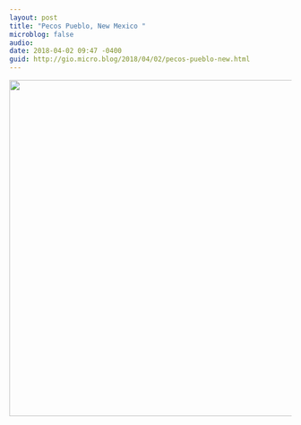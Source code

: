 ```yaml
---
layout: post
title: "Pecos Pueblo, New Mexico "
microblog: false
audio: 
date: 2018-04-02 09:47 -0400
guid: http://gio.micro.blog/2018/04/02/pecos-pueblo-new.html
---
```


<a href="http://microblog.stevegio.net/uploads/2018/fcdeb2fbb5.jpg"><img src="http://microblog.stevegio.net/uploads/2018/fcdeb2fbb5.jpg" width="600" height="450" style="height: auto;" class="sunlit_image" /></a>


